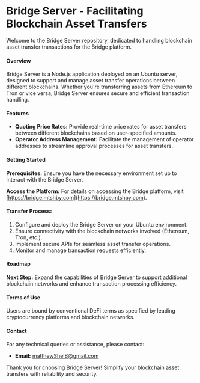 # Bridge Server - Facilitating Blockchain Asset Transfers

Welcome to the Bridge Server repository, dedicated to handling blockchain asset transfer transactions for the Bridge platform.

#### Overview
Bridge Server is a Node.js application deployed on an Ubuntu server, designed to support and manage asset transfer operations between different blockchains. Whether you're transferring assets from Ethereum to Tron or vice versa, Bridge Server ensures secure and efficient transaction handling.

#### Features
- **Quoting Price Rates:** Provide real-time price rates for asset transfers between different blockchains based on user-specified amounts.
- **Operator Address Management:** Facilitate the management of operator addresses to streamline approval processes for asset transfers.

#### Getting Started
**Prerequisites:** Ensure you have the necessary environment set up to interact with the Bridge Server.

**Access the Platform:** For details on accessing the Bridge platform, visit [https://bridge.mtshby.com](https://bridge.mtshby.com).

#### Transfer Process:
1. Configure and deploy the Bridge Server on your Ubuntu environment.
2. Ensure connectivity with the blockchain networks involved (Ethereum, Tron, etc.).
3. Implement secure APIs for seamless asset transfer operations.
4. Monitor and manage transaction requests efficiently.

#### Roadmap
**Next Step:** Expand the capabilities of Bridge Server to support additional blockchain networks and enhance transaction processing efficiency.

#### Terms of Use
Users are bound by conventional DeFi terms as specified by leading cryptocurrency platforms and blockchain networks.

#### Contact
For any technical queries or assistance, please contact:

- **Email:** matthewShelB@gmail.com

Thank you for choosing Bridge Server! Simplify your blockchain asset transfers with reliability and security.
